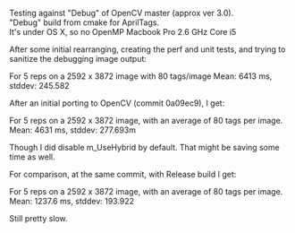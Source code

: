 
Testing against "Debug" of OpenCV master (approx ver 3.0).  
"Debug" build from cmake for AprilTags.  
It's under OS X, so no OpenMP
Macbook Pro 2.6 GHz Core i5


After some initial rearranging, creating the perf and unit tests, and trying to sanitize
the debugging image output:

For 5 reps on a 2592 x 3872 image with 80 tags/image
Mean: 6413 ms, stddev: 245.582

After an initial porting to OpenCV (commit 0a09ec9), I get:

For 5 reps on a 2592 x 3872 image, with an average of 80 tags per image.
Mean: 4631 ms, stddev: 277.693m

Though I did disable m_UseHybrid by default.  That might be saving some time
as well.

For comparison, at the same commit, with Release build I get:

For 5 reps on a 2592 x 3872 image, with an average of 80 tags per image.
Mean: 1237.6 ms, stddev: 193.922

Still pretty slow.
